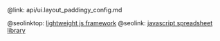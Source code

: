 @link: api/ui.layout_paddingy_config.md

@seolinktop: [lightweight js framework](https://webix.com)
@seolink: [javascript spreadsheet library](https://webix.com/spreadsheet/)